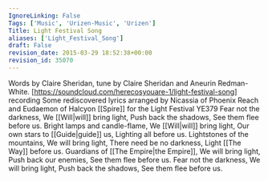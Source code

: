 ```yaml
---
IgnoreLinking: False
Tags: ['Music', 'Urizen-Music', 'Urizen']
Title: Light Festival Song
aliases: ['Light_Festival_Song']
draft: False
revision_date: 2015-03-29 18:52:38+00:00
revision_id: 35070
---
```


Words by Claire Sheridan, tune by Claire Sheridan and Aneurin Redman-White.  [https://soundcloud.com/herecosyouare-1/light-festival-song] recording
Some rediscovered lyrics arranged by Nicassia of Phoenix Reach and Eudaemon of Halcyon [[Spire]] for the Light Festival YE379
Fear not the darkness,
We [[Will|will]] bring light,
Push back the shadows,
See them flee before us.
Bright lamps and candle-flame,
We [[Will|will]] bring light,
Our own stars to [[Guide|guide]] us,
Lighting all before us.
Lightstones of the mountains, 
We will bring light,
There need be no darkness,
Light [[The Way]] before us.
Guardians of [[The Empire|the Empire]],
We will bring light,
Push back our enemies,
See them flee before us.
Fear not the darkness,
We will bring light,
Push back the shadows,
See them flee before us.